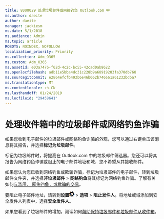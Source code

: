 ```yaml
---
title: 8000029 处理垃圾邮件或网络钓鱼 Outlook.com 中
ms.author: daeite
author: daeite
manager: jackiesm
ms.date: 5/1/2018
ms.audience: Admin
ms.topic: article
ROBOTS: NOINDEX, NOFOLLOW
localization_priority: Priority
ms.collection: Adm_O365
ms.custom: Adm_O365
ms.assetid: e03a7476-f02d-4c2c-bc55-42cad0ab8622
ms.openlocfilehash: adb11e5bba4dc31c228b9a68919283fa370db768
ms.sourcegitcommit: e2864efcfb493b6e46b662b746661a61232bdba7
ms.translationtype: MT
ms.contentlocale: zh-CN
ms.lasthandoff: 01/24/2019
ms.locfileid: "29459641"
---
```

# <a name="deal-with-spam-or-phishing-scams-in-your-inbox"></a>处理收件箱中的垃圾邮件或网络钓鱼诈骗

如果您收到电子邮件的垃圾邮件或网络钓鱼诈骗的外观，您可以通过右键单击该消息将其报告，并选择**标记为垃圾邮件**。 
  
标记为垃圾邮件时，将提高在 Outlook.com 中的垃圾邮件筛选器。您还可以将其报告为网络钓鱼诈骗或阻止的电子邮件地址和域，您不希望从其接收邮件。
  
如果您认为您已收到网络钓鱼或欺骗诈骗，标记为垃圾邮件的电子邮件，转到垃圾邮件文件夹，并选择**非垃圾邮件** \> **网络钓鱼**将其标记为网络钓鱼诈骗。了解有关如何[与滥用、 网络钓鱼，或欺骗的交易](https://go.microsoft.com/fwlink/p/?linkid=873139)。
  
要阻止电子邮件地址，请转到**设置**![设置](media/f4b2e798-fff1-4a14-931f-5677a4543b58.png) \> **选项** \> **阻止发件人**。将地址或域添加到安全发件人列表中，选择**安全发件人**。 
  
如果您看到了垃圾邮件的增加，阅读如何[帮助保持垃圾邮件和垃圾邮件从收件箱](https://go.microsoft.com/fwlink/p/?linkid=873140)。
  

